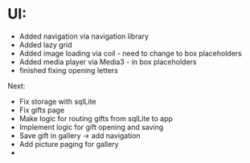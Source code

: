 # UI: 
* Added navigation via navigation library
* Added lazy grid 
* Added image loading via coil - need to change to box placeholders
* Added media player via Media3 - in box placeholders
* finished fixing opening letters

Next:
* Fix storage with sqlLite
* Fix gifts page
* Make logic for routing gifts from sqlLite to app
* Implement logic for gift opening and saving 
* Save gift in gallery -> add navigation 
* Add picture paging for gallery
* 